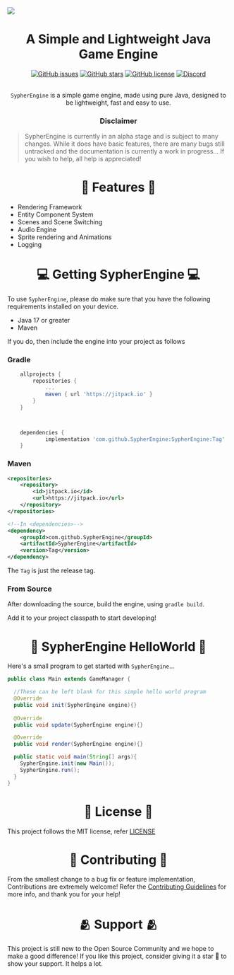 <img src="https://github.com/SypherEngine/SypherEngine/blob/main/logos/SypherEngineBanner.svg">
<h1 align="center"><strong>A Simple and Lightweight Java Game Engine</strong></h1>

<div align="center">
  <a href="https://github.com/SypherEngine/SypherEngine/issues"><img alt="GitHub issues" src="https://img.shields.io/github/issues/SypherEngine/SypherEngine?style=for-the-badge"></a>
  <a href="https://github.com/SypherEngine/SypherEngine/stargazers"><img alt="GitHub stars" src="https://img.shields.io/github/stars/SypherEngine/SypherEngine?style=for-the-badge"></a>
  <a href="https://github.com/SypherEngine/SypherEngine/blob/main/LICENSE"><img alt="GitHub license" src="https://img.shields.io/github/license/SypherEngine/SypherEngine?style=for-the-badge"></a>
  <a href="https://discord.gg/NqEfyxVufP"><img alt="Discord" src="https://img.shields.io/discord/933650222347857971?style=for-the-badge"></a>
</div>

<br>

<p align="center"><code>SypherEngine</code> is a simple game engine, made using pure Java, designed to be lightweight, fast and easy to use.</p> 

<h3 align="center"><strong>Disclaimer</strong></h3> 

> SypherEngine is currently in an alpha stage and is subject to many changes. While it does have basic features, there are many bugs still untracked and the documentation is currently a work in progress... If you wish to help, all help is appreciated!

<h1 align="center">🔨 Features 🔨</h1> 

- Rendering Framework
- Entity Component System
- Scenes and Scene Switching
- Audio Engine
- Sprite rendering and Animations
- Logging

<h1 align="center">💻 Getting SypherEngine 💻</h1>

To use `SypherEngine`, please do make sure that you have the following requirements installed on your device.

- Java 17 or greater
- Maven

If you do, then include the engine into your project as follows

### Gradle
```groovy
	allprojects {
		repositories {
			...
			maven { url 'https://jitpack.io' }
		}
	}



	dependencies {
	        implementation 'com.github.SypherEngine:SypherEngine:Tag'
	}

```

### Maven
```xml
<repositories>
	<repository>	
		<id>jitpack.io</id>
		<url>https://jitpack.io</url>
	</repository>
</repositories>

<!--In <dependencies>-->
<dependency>
  	<groupId>com.github.SypherEngine</groupId>
  	<artifactId>SypherEngine</artifactId>
  	<version>Tag</version>
</dependency>
```

The `Tag` is just the release tag.

### From Source

After downloading the source, build the engine, using `gradle build`.

Add it to your project classpath to start developing!

<h1 align="center">👋 SypherEngine HelloWorld 👋</h1>

Here's a small program to get started with `SypherEngine`...

```java
public class Main extends GameManager {

  //These can be left blank for this simple hello world program
  @Override
  public void init(SypherEngine engine){}
  
  @Override
  public void update(SypherEngine engine){}

  @Override
  public void render(SypherEngine engine){}

  public static void main(String[] args){
    SypherEngine.init(new Main());
    SypherEngine.run();
  }
}
```
<h1 align="center">📇 License 📇</h1>

This project follows the MIT license, refer [LICENSE](https://github.com/SypherEngine/SypherEngine/blob/main/LICENSE)

<h1 align="center">🤝 Contributing 🤝</h1>

From the smallest change to a bug fix or feature implementation, Contributions are extremely welcome! Refer the [Contributing Guidelines](https://github.com/SypherEngine/SypherEngine/blob/main/CONTRIBUTING.md) for more info, and thank you for your help!

<h1 align="center">🫂 Support 🫂</h1>

This project is still new to the Open Source Community and we hope to make a good difference! If you like this project, consider giving it a star 🌟 to show your support. It helps a lot.
